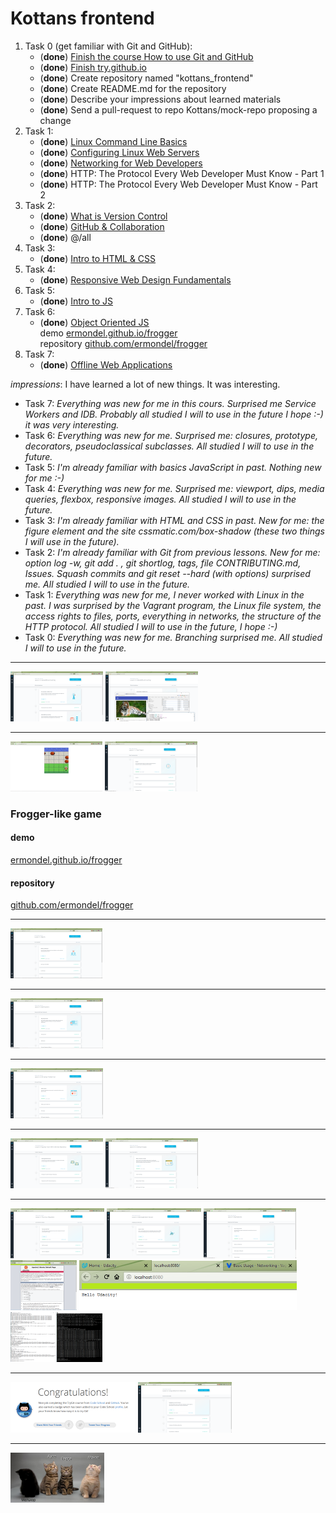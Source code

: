 # Kottans frontend

1. Task 0 (get familiar with Git and GitHub):
   * (**done**) [Finish the course How to use Git and GitHub](https://github.com/ermondel/kottans_frontend/blob/master/images/screenshots/task_0/task0-1.png)
   * (**done**) [Finish try.github.io](https://github.com/ermondel/kottans_frontend/blob/master/images/screenshots/task_0/task0-2.png)
   * (**done**) Create repository named "kottans_frontend"
   * (**done**) Create README.md for the repository
   * (**done**) Describe your impressions about learned materials
   * (**done**) Send a pull-request to repo Kottans/mock-repo proposing a change
2. Task 1:
   * (**done**) [Linux Command Line Basics](https://github.com/ermondel/kottans_frontend/blob/master/images/screenshots/task_1/task1-1.png)
   * (**done**) [Configuring Linux Web Servers](https://github.com/ermondel/kottans_frontend/blob/master/images/screenshots/task_1/task1-2.png)
   * (**done**) [Networking for Web Developers](https://github.com/ermondel/kottans_frontend/blob/master/images/screenshots/task_1/task1-3.png)
   * (**done**) HTTP: The Protocol Every Web Developer Must Know - Part 1
   * (**done**) HTTP: The Protocol Every Web Developer Must Know - Part 2
3. Task 2:
   * (**done**) [What is Version Control](https://github.com/ermondel/kottans_frontend/blob/master/images/screenshots/task_2/task2-0.png)
   * (**done**) [GitHub & Collaboration](https://github.com/ermondel/kottans_frontend/blob/master/images/screenshots/task_2/task2-1.png)
   * (**done**) @/all
4. Task 3:
   * (**done**) [Intro to HTML & CSS](https://github.com/ermondel/kottans_frontend/blob/master/images/screenshots/task_3/task3-0.png)
5. Task 4:
   * (**done**) [Responsive Web Design Fundamentals](https://github.com/ermondel/kottans_frontend/blob/master/images/screenshots/task_4/task4-0.png)
6. Task 5:
   * (**done**) [Intro to JS](https://github.com/ermondel/kottans_frontend/blob/master/images/screenshots/task_5/task5-0.png)
7. Task 6:
   * (**done**) [Object Oriented JS](https://github.com/ermondel/kottans_frontend/blob/master/images/screenshots/task_6/task6-0.png)   
   demo [ermondel.github.io/frogger](https://ermondel.github.io/frogger)   
   repository [github.com/ermondel/frogger](https://github.com/ermondel/frogger)   
8. Task 7:
   * (**done**) [Offline Web Applications](https://github.com/ermondel/kottans_frontend/blob/master/images/screenshots/task_7/task7-0.png)


*impressions*: I have learned a lot of new things. It was interesting.
* Task 7: *Everything was new for me in this cours. Surprised me Service Workers and IDB. Probably all studied I will to use in the future I hope :-) it was very interesting.*
* Task 6: *Everything was new for me. Surprised me: closures, prototype, decorators, pseudoclassical subclasses. All studied I will to use in the future.*
* Task 5: *I'm already familiar with basics JavaScript in past. Nothing new for me :-)*
* Task 4: *Everything was new for me. Surprised me: viewport, dips, media queries, flexbox, responsive images. All studied I will to use in the future.*
* Task 3: *I'm already familiar with HTML and CSS in past. New for me: the figure element and the site cssmatic.com/box-shadow (these two things I will use in the future).*
* Task 2: *I'm already familiar with Git from previous lessons. New for me: option log -w, git add . , git shortlog, tags, file CONTRIBUTING.md, Issues. Squash commits and git reset --hard (with options) surprised me. All studied I will to use in the future.*
* Task 1: *Everything was new for me, I never worked with Linux in the past. I was surprised by the Vagrant program, the Linux file system, the access rights to files, ports, everything in networks, the structure of the HTTP protocol. All studied I will to use in the future, I hope :-)*
* Task 0: *Everything was new for me. Branching surprised me. All studied I will to use in the future.*

---
[![Offline Web Applications](https://github.com/ermondel/kottans_frontend/blob/master/images/thumbnails/screenshots/task_7/task7-0_thb.png)](https://github.com/ermondel/kottans_frontend/blob/master/images/screenshots/task_7/task7-0.png)
[![Wittr](https://github.com/ermondel/kottans_frontend/blob/master/images/thumbnails/screenshots/task_7/task7-wittr-chrome_thb.png)](https://github.com/ermondel/kottans_frontend/blob/master/images/screenshots/task_7/task7-wittr-chrome.png)


---
[![Frogger-like game](https://github.com/ermondel/kottans_frontend/blob/master/images/thumbnails/screenshots/task_6/task6-frogger-game_thb.png)](https://github.com/ermondel/kottans_frontend/blob/master/images/screenshots/task_6/task6-frogger-game.png)
[![Object Oriented JS](https://github.com/ermondel/kottans_frontend/blob/master/images/thumbnails/screenshots/task_6/task6-0_thb.png)](https://github.com/ermondel/kottans_frontend/blob/master/images/screenshots/task_6/task6-0.png)
### Frogger-like game
#### demo
[ermondel.github.io/frogger](https://ermondel.github.io/frogger)
#### repository
[github.com/ermondel/frogger](https://github.com/ermondel/frogger)

---
[![Intro to JS](https://github.com/ermondel/kottans_frontend/blob/master/images/thumbnails/screenshots/task_5/task5-0_thb.png)](https://github.com/ermondel/kottans_frontend/blob/master/images/screenshots/task_5/task5-0.png)

---
[![Responsive Web Design Fundamentals](https://github.com/ermondel/kottans_frontend/blob/master/images/thumbnails/screenshots/task_4/task4-0_thb.png)](https://github.com/ermondel/kottans_frontend/blob/master/images/screenshots/task_4/task4-0.png)

---
[![Intro to HTML & CSS](https://github.com/ermondel/kottans_frontend/blob/master/images/thumbnails/screenshots/task_3/task3-0_thb.png)](https://github.com/ermondel/kottans_frontend/blob/master/images/screenshots/task_3/task3-0.png)

---
[![GitHub & Collaboration](https://github.com/ermondel/kottans_frontend/blob/master/images/thumbnails/screenshots/task_2/task2-1_thb.png)](https://github.com/ermondel/kottans_frontend/blob/master/images/screenshots/task_2/task2-1.png)
[![What is Version Control](https://github.com/ermondel/kottans_frontend/blob/master/images/thumbnails/screenshots/task_2/task2-0_thb.png)](https://github.com/ermondel/kottans_frontend/blob/master/images/screenshots/task_2/task2-0.png)

---
[![Linux Command Line Basics](https://github.com/ermondel/kottans_frontend/blob/master/images/thumbnails/screenshots/task_1/task1-1_thb.png)](https://github.com/ermondel/kottans_frontend/blob/master/images/screenshots/task_1/task1-1.png)
[![Configuring Linux Web Servers](https://github.com/ermondel/kottans_frontend/blob/master/images/thumbnails/screenshots/task_1/task1-2_thb.png)](https://github.com/ermondel/kottans_frontend/blob/master/images/screenshots/task_1/task1-2.png)
[![Networking for Web Developers](https://github.com/ermondel/kottans_frontend/blob/master/images/thumbnails/screenshots/task_1/task1-3_thb.png)](https://github.com/ermondel/kottans_frontend/blob/master/images/screenshots/task_1/task1-3.png)
[![My server Apache](https://github.com/ermondel/kottans_frontend/blob/master/images/thumbnails/screenshots/task_1/task1-extra1_thb.png)](https://github.com/ermondel/kottans_frontend/blob/master/images/screenshots/task_1/task1-extra1.png)
[![localhost 8080](https://github.com/ermondel/kottans_frontend/blob/master/images/thumbnails/screenshots/task_1/task1-extra2_thb.png)](https://github.com/ermondel/kottans_frontend/blob/master/images/screenshots/task_1/task1-extra2.png)
[![tcpdump port 12345](https://github.com/ermondel/kottans_frontend/blob/master/images/thumbnails/screenshots/task_1/task1-extra3_thb.png)](https://github.com/ermondel/kottans_frontend/blob/master/images/screenshots/task_1/task1-extra3.png)

---
[![Finish try.github.io](https://github.com/ermondel/kottans_frontend/blob/master/images/thumbnails/screenshots/task_0/task0-2_thb.png)](https://github.com/ermondel/kottans_frontend/blob/master/images/screenshots/task_0/task0-2.png)
[![Finish the course How to use Git and GitHub](https://github.com/ermondel/kottans_frontend/blob/master/images/thumbnails/screenshots/task_0/task0-1_thb.png)](https://github.com/ermondel/kottans_frontend/blob/master/images/screenshots/task_0/task0-1.png)

---
[![Funny kittens](https://github.com/ermondel/kottans_frontend/blob/master/images/thumbnails/funny/vala_thb.png)](https://github.com/ermondel/kottans_frontend/blob/master/images/funny/vala.png)

